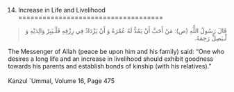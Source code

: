 14. Increase in Life and Livelihood 
====================================

<blockquote dir="rtl">
  <p>
قَالَ رَسُولُ اللٌّهِ (ص): مَنْ أَحَبَّ أَنْ يَمُدُّ لَهُ عُمْرَهُ وَ
أَنْ يَزْدَادُ فِي رِزْقِهِ فَلْـيَبِرْ وَالِدَيْهِ وَ لْـيَصِلْ
رَحِمَهُ.
  </p>
</blockquote>

The Messenger of Allah (peace be upon him and his family) said: “One who
desires a long life and an increase in livelihood should exhibit
goodness towards his parents and establish bonds of kinship (with his
relatives).”  
    
 Kanzul \`Ummal, Volume 16, Page 475  
    
  


